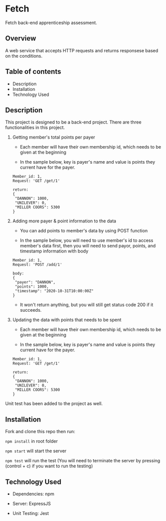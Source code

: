 # Fetch
Fetch back-end apprenticeship assessment.

## Overview
A web service that accepts HTTP requests and returns responsese based on the conditions.

## Table of contents
- Description
- Installation
- Technology Used

## Description
This project is designed to be a back-end project.
There are three functionalities in this project.
  1. Getting member's total points per payer

     - Each member will have their own membership id, which needs to be given at the beginning

     - In the sample below, key is payer's name and value is points they current have for the payer.

     ```
     Member_id: 1,
     Request: 'GET /get/1'
     
     return:
     {
      "DANNON": 1000,
      "UNILEVER": 0,
      "MILLER COORS": 5300
     }
     ```
     
  2. Adding more payer & point information to the data


     - You can add points to member's data by using POST function

     - In the sample below, you will need to use member's id to access member's data first, then you will need to send payor, points, and timestamp information with body

     ```
     Member_id: 1,
     Request: 'POST /add/1'
     
     body:
     {
      "payer": "DANNON",
      "points": 1000,
      "timestamp": "2020-10-31T10:00:00Z"
     }
     ```
     - It won't return anything, but you will still get status code 200 if it succeeds.
     
  3. Updating the data with points that needs to be spent

     - Each member will have their own membership id, which needs to be given at the beginning

     - In the sample below, key is payer's name and value is points they current have for the payer.

     ```
     Member_id: 1,
     Request: 'GET /get/1'
     
     return:
     {
      "DANNON": 1000,
      "UNILEVER": 0,
      "MILLER COORS": 5300
     }
     ```
     

Unit test has been added to the project as well.

## Installation
Fork and clone this repo then run:

`npm install` in root folder

`npm start` will start the server

`npm test` will run the test (You will need to terminate the server by pressing (control + c) if you want to run the testing)
  
## Technology Used
- Dependencies: npm

- Server: ExpressJS

- Unit Testing: Jest
